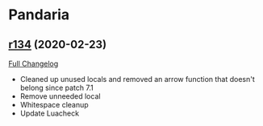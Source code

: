 # <DBM> Pandaria

## [r134](https://github.com/DeadlyBossMods/DBM-MoP/tree/r134) (2020-02-23)
[Full Changelog](https://github.com/DeadlyBossMods/DBM-MoP/compare/r133...r134)

- Cleaned up unused locals and removed an arrow function that doesn't belong since patch 7.1  
- Remove unneeded local  
- Whitespace cleanup  
- Update Luacheck  
